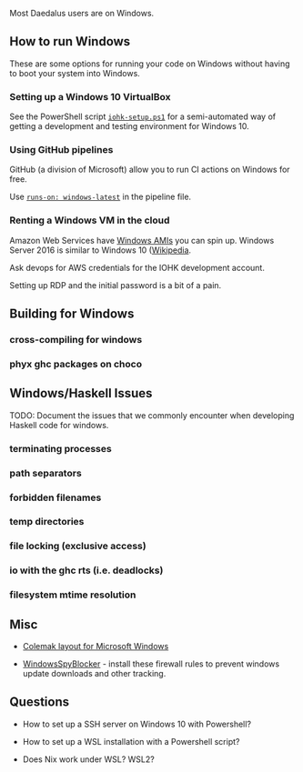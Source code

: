Most Daedalus users are on Windows.

## How to run Windows

These are some options for running your code on Windows without having to boot your system into Windows.

### Setting up a Windows 10 VirtualBox

See the PowerShell script [`iohk-setup.ps1`](./scripts/iohk-setup.ps1) for a semi-automated way of getting a development and testing environment for Windows 10.

### Using GitHub pipelines

GitHub (a division of Microsoft) allow you to run CI actions on Windows for free.

Use [`runs-on: windows-latest`](https://help.github.com/en/actions/reference/workflow-syntax-for-github-actions#jobsjob_idruns-on) in the pipeline file.

### Renting a Windows VM in the cloud

Amazon Web Services have [Windows AMIs](https://aws.amazon.com/windows/resources/amis/) you can spin up. Windows Server 2016 is similar to Windows 10 ([Wikipedia](https://en.wikipedia.org/wiki/Windows_Server_2016).

Ask devops for AWS credentials for the IOHK development account.

Setting up RDP and the initial password is a bit of a pain.

## Building for Windows

### cross-compiling for windows

### phyx ghc packages on choco


## Windows/Haskell Issues

TODO: Document the issues that we commonly encounter when developing Haskell code for windows.

### terminating processes

### path separators

### forbidden filenames

### temp directories

### file locking (exclusive access)

### io with the ghc rts (i.e. deadlocks)

### filesystem mtime resolution


## Misc

- [Colemak layout for Microsoft Windows](https://colemak.com/Windows)

- [WindowsSpyBlocker](https://github.com/crazy-max/WindowsSpyBlocker) - install these firewall rules to prevent windows update downloads and other tracking.

## Questions

- How to set up a SSH server on Windows 10 with Powershell?

- How to set up a WSL installation with a Powershell script?

- Does Nix work under WSL? WSL2?
